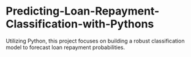 # Predicting-Loan-Repayment-Classification-with-Pythons
Utilizing Python, this project focuses on building a robust classification model to forecast loan repayment probabilities.
